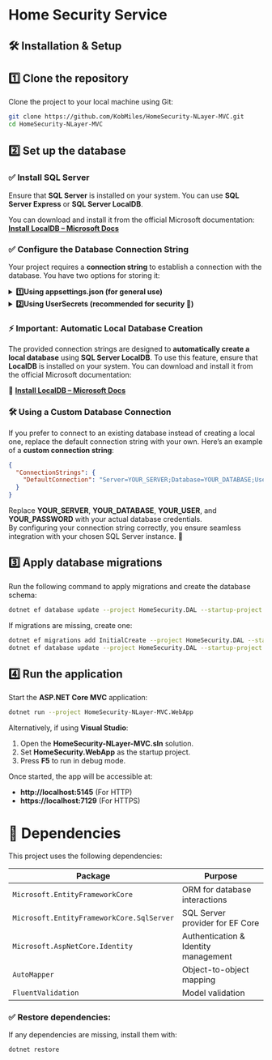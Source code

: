 # Home Security Service

## 🛠️ Installation & Setup

## 1️⃣ Clone the repository
Clone the project to your local machine using Git:
```bash
git clone https://github.com/KobMiles/HomeSecurity-NLayer-MVC.git
cd HomeSecurity-NLayer-MVC
```


## 2️⃣ Set up the database

### ✅ Install SQL Server
Ensure that **SQL Server** is installed on your system. You can use **SQL Server Express** or **SQL Server LocalDB**.

You can download and install it from the official Microsoft documentation: 
**[Install LocalDB – Microsoft Docs](https://learn.microsoft.com/en-us/sql/database-engine/configure-windows/sql-server-express-localdb)**  

### ✅ Configure the Database Connection String  
Your project requires a **connection string** to establish a connection with the database. You have two options for storing it:  
<details>
<summary><strong>1️⃣Using appsettings.json (for general use)  </strong></summary>

1. Open or create your **appsettings.json** file.
2. Under **ConnectionStrings**, add your connection string. For a local database in Visual Studio, you can use the example below:
   
   ```json
   {
     "ConnectionStrings": {
       "DefaultConnection": "Server=(localdb)\\MSSQLLocalDB;Database=HomeSecurityDb;Trusted_Connection=True;MultipleActiveResultSets=true"
     }
   }
   ```

3. Ensure your project is set up to read **DefaultConnection** from this section (for instance, by referencing **Configuration.GetConnectionString("DefaultConnection")** in your code).

4. **Optional**: If you already have your own database, replace the above connection string with your own.
</details>

<details>
<summary><strong>2️⃣Using UserSecrets (recommended for security 🔐)</strong></summary>
 To protect connection strings and other credentials, store them in **UserSecrets** instead of appsettings.json. Here’s how:

### Option🅰️: Via Visual Studio GUI
1. Right-click WebApp project in **Solution Explorer** and select **Manage User Secrets**.
2. A **secrets.json** file will open. Add your connection string there:
   
   ```json
   {
     "ConnectionStrings": {
       "DefaultConnection": "Server=(localdb)\\MSSQLLocalDB;Database=HomeSecurityDb;Trusted_Connection=True;MultipleActiveResultSets=true"
     }
   }
   ```

3. This file is kept out of source control automatically.

### Option🅱️: Via .NET CLI
1. Open a terminal in your project folder.
2. Initialize user secrets (if not done already):
   
   ```bash
   dotnet user-secrets init
   ```

3. Add your connection string using:
   
   ```bash
   dotnet user-secrets set "ConnectionStrings:DefaultConnection" "Server=(localdb)\\MSSQLLocalDB;Database=HomeSecurityDb;Trusted_Connection=True;MultipleActiveResultSets=true"
   ```

4. The **secrets.json** file is updated accordingly (but not committed to source control).
</details>

### ⚡ Important: Automatic Local Database Creation  
The provided connection strings are designed to **automatically create a local database** using **SQL Server LocalDB**. To use this feature, ensure that **LocalDB** is installed on your system. You can download and install it from the official Microsoft documentation:  

🔗 **[Install LocalDB – Microsoft Docs](https://learn.microsoft.com/en-us/sql/database-engine/configure-windows/sql-server-express-localdb)**  

### 🛠️ Using a Custom Database Connection  
If you prefer to connect to an existing database instead of creating a local one, replace the default connection string with your own. Here’s an example of a **custom connection string**:  

```json
{
  "ConnectionStrings": {
    "DefaultConnection": "Server=YOUR_SERVER;Database=YOUR_DATABASE;User Id=YOUR_USER;Password=YOUR_PASSWORD;MultipleActiveResultSets=true"
  }
}
```

Replace **YOUR_SERVER**, **YOUR_DATABASE**, **YOUR_USER**, and **YOUR_PASSWORD** with your actual database credentials.  
By configuring your connection string correctly, you ensure seamless integration with your chosen SQL Server instance. 🚀


## 3️⃣ Apply database migrations

Run the following command to apply migrations and create the database schema:
```bash
dotnet ef database update --project HomeSecurity.DAL --startup-project HomeSecurity-NLayer-MVC
```

If migrations are missing, create one:
```bash
dotnet ef migrations add InitialCreate --project HomeSecurity.DAL --startup-project HomeSecurity-NLayer-MVC
dotnet ef database update --project HomeSecurity.DAL --startup-project HomeSecurity-NLayer-MVC
```


## 4️⃣ Run the application

Start the **ASP.NET Core MVC** application:
```bash
dotnet run --project HomeSecurity-NLayer-MVC.WebApp
```

Alternatively, if using **Visual Studio**:
1. Open the **HomeSecurity-NLayer-MVC.sln** solution.
2. Set **HomeSecurity.WebApp** as the startup project.
3. Press **F5** to run in debug mode.

Once started, the app will be accessible at:
- **http://localhost:5145** (For HTTP)
- **https://localhost:7129** (For HTTPS)

# 🧩 Dependencies

This project uses the following dependencies:

| Package                          | Purpose |
|----------------------------------|---------|
| `Microsoft.EntityFrameworkCore`  | ORM for database interactions |
| `Microsoft.EntityFrameworkCore.SqlServer` | SQL Server provider for EF Core |
| `Microsoft.AspNetCore.Identity`  | Authentication & Identity management |
| `AutoMapper`                     | Object-to-object mapping |
| `FluentValidation`               | Model validation |

### ✅ Restore dependencies:
If any dependencies are missing, install them with:
```bash
dotnet restore
```
